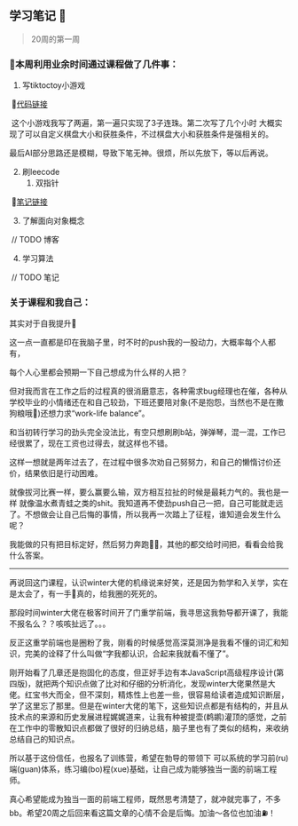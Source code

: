 ## 学习笔记 📒

> 20周的第一周

### 🦾本周利用业余时间通过课程做了几件事：

1. 写tiktoctoy小游戏

​        🔗[代码链接](https://github.com/949nb/Frontend-07-Template/blob/main/Week01/tiketoctoy.html)

​        这个小游戏我写了两遍，第一遍只实现了3子连珠。第二次写了几个小时 大概实现了可以自定义棋盘大小和获胜条件，不过棋盘大小和获胜条件是强相关的。

​        最后AI部分思路还是模糊，导致下笔无神。很烦，所以先放下，等以后再说。



2. 刷leecode
   1. 双指针

​        📒[笔记链接](https://github.com/949nb/Frontend-07-Template/tree/main/Week01/算法/removeDuplicates.js)

3. 了解面向对象概念

​        // TODO 博客

4. 学习算法

​        // TODO 笔记



### 关于课程和我自己： 

其实对于自我提升🚀

这一点一直都是印在我脑子里，时不时的push我的一股动力，大概率每个人都有，

每个人心里都会预期一下自己想成为什么样的人把？

但对我而言在工作之后的过程真的很消磨意志，各种需求bug经理也在催，各种从学校毕业的小情绪还在和自己较劲，下班还要陪对象(不是抱怨，当然也不是在撒狗粮哦🤥)还想力求“work-life balance”。

和当初转行学习的劲头完全没法比，有空只想刷刷b站，弹弹琴，混一混，工作已经很累了，现在工资也过得去，就这样也不错。

这样一想就是两年过去了，在过程中很多次劝自己努努力，和自己的懒惰讨价还价，结果依旧是行动困难。

就像拔河比赛一样，要么赢要么输，双方相互拉扯的时候是最耗力气的。我也是一样 就像温水煮青蛙之类的shit。我知道再不使劲push自己一把，自己可能就走远了。不想做会让自己后悔的事情，所以我再一次踏上了征程，谁知道会发生什么呢？

我能做的只有把目标定好，然后努力奔跑🏃‍♀，其他的都交给时间把，看看会给我什么答案。

-------------------------------------------------------------------------------------

再说回这门课程，认识winter大佬的机缘说来好笑，还是因为勃学和入关学，实在是太会了，有一手👋真的，给我圈的死死的。

那段时间winter大佬在极客时间开了门重学前端，我寻思这我勃导都开课了，我能不报名么？？咳咳扯远了。。。

反正这重学前端也是圈粉了我，刚看的时候感觉高深莫测净是我看不懂的词汇和知识，完美的诠释了什么叫做“字我都认识，合起来我就看不懂了”。

刚开始看了几章还是抱固化的态度，但正好手边有本JavaScript高级程序设计(第四版)，就把两个知识点做了比对和仔细的分析消化，发现winter大佬果然是大佬。红宝书大而全，但不深刻，精炼性上也差一些，很容易给读者造成知识断层，学了这里忘了那里。但是在winter大佬的笔下，这些知识点都是有结构的，并且从技术点的来源和历史发展进程娓娓道来，让我有种被提壶(鹈鹕)灌顶的感觉，之前在工作中的零散知识点都做了很好的归纳总结，脑子里也有了类似的结构，来收纳总结自己的知识点。

所以基于这份信任，也报名了训练营，希望在勃导的带领下 可以系统的学习前(ru)端(guan)体系，练习编(bo)程(xue)基础，让自己成为能够独当一面的前端工程师。

 真心希望能成为独当一面的前端工程师，既然思考清楚了，就冲就完事了，不多bb。希望20周之后回来看这篇文章的心情不会是后悔。加油～各位也加油⛽️！
